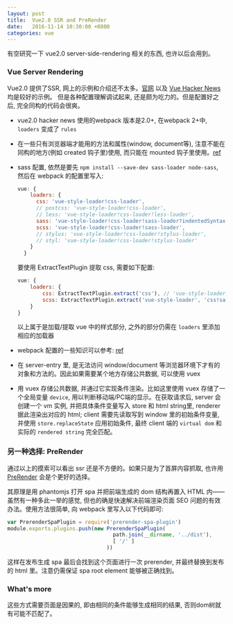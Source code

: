 ```yaml
---
layout: post
title:  Vue2.0 SSR and PreRender
date:   2016-11-14 10:30:00 +0800
categories: vue
---
```


有空研究一下 vue2.0 server-side-rendering 相关的东西, 也许以后会用到。

### Vue Server Rendering

Vue2.0 提供了SSR, 网上的示例和介绍还不太多。[官网](https://vuejs.org/v2/guide/ssr.html) 以及 [Vue Hacker News](https://github.com/vuejs/vue-hackernews-2.0) 均是较好的示例。
但是各种配置理解调试起来, 还是颇为吃力的。但是配置好之后, 完全同构的代码会很爽。

- vue2.0 hacker news 使用的webpack 版本是2.0+, 在webpack 2+中, `loaders` 变成了 `rules`

- 在一些只有浏览器端才能用的方法和属性(window, document等), 注意不能在同构的地方(例如 created 钩子里)使用, 而只能在 mounted 钩子里使用。[ref](https://github.com/yyx990803/vue-ssr-demo/issues/3)

- sass 配置, 依然是要先 `npm install --save-dev sass-loader node-sass`, 然后在 webpack 的配置里写入:

    ```javascript
    vue: {
        loaders: {
          css: 'vue-style-loader!css-loader',
          // postcss: 'vue-style-loader!css-loader',
          // less: 'vue-style-loader!css-loader!less-loader',
          sass: 'vue-style-loader!css-loader!sass-loader?indentedSyntax',
          scss: 'vue-style-loader!css-loader!sass-loader',
          // stylus: 'vue-style-loader!css-loader!stylus-loader',
          // styl: 'vue-style-loader!css-loader!stylus-loader'
        }
      }
    ```
    
    要使用 ExtractTextPlugin 提取 css, 需要如下配置:
    
    ```javascript
    vue: {
        loaders: {
            css: ExtractTextPlugin.extract('css'), // 'vue-style-loader!css-loader',
            scss: ExtractTextPlugin.extract('vue-style-loader', 'css!sass'), // 'vue-style-loader!css-loader!sass-loader'
        }
    }
    ```
    
    以上属于是加载/提取 vue 中的样式部分, 之外的部分仍需在 `loaders` 里添加相应的加载器

- webpack 配置的一些知识可以参考: [ref](https://github.com/magicdawn/magicdawn/issues/7#issuecomment-229655801)

- 在 server-entry 里, 是无法访问 window/document 等浏览器环境下才有的对象和方法的。因此如果需要某个地方存储公共数据, 可以使用 vuex

- 用 vuex 存储公共数据, 并通过它实现条件渲染。比如这里使用 vuex 存储了一个全局变量 `device`, 用以判断移动端/PC端的显示。在获取请求后, server 会创建一个 vm 实例, 并把具体条件变量写入 store 和 html string里, renderer 据此渲染出对应的 html;
client 需要先读取写到 window 里的初始条件变量, 并使用 `store.replaceState` 应用初始条件, 最终 client 端的 `virtual dom` 和实际的 `rendered string` 完全匹配。

### 另一种选择: PreRender

通过以上的摸索可以看出 ssr 还是不方便的。如果只是为了首屏内容抓取, 也许用 [PreRender](https://github.com/chrisvfritz/prerender-spa-plugin) 会是个更好的选择。
    
其原理是用 phantomjs 打开 spa 并把前端生成的 dom 结构再置入 HTML 内——虽然有一种多此一举的感觉, 但也的确是快速解决前端渲染页面 SEO 问题的有效办法。使用方法很简单, 向 webpack 里写入以下代码即可:

```webpack.prod.conf.js
var PrerenderSpaPlugin = require('prerender-spa-plugin')
module.exports.plugins.push(new PrerenderSpaPlugin(
                                  path.join(__dirname, '../dist'),
                                  [ '/' ]
                                ))
```

这样在发布生成 spa 最后会找到这个页面进行一次 prerender, 并最终替换到发布的 html 里。注意仍需保证 spa root element 能够被正确找到。

### What's more

这些方式需要页面是因果的, 即由相同的条件能够生成相同的结果, 否则dom树就有可能不匹配了。